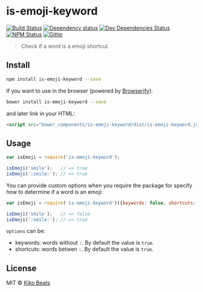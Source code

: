 # is-emoji-keyword

[![Build Status](http://img.shields.io/travis/Kikobeats/is-emoji-keyword/master.svg?style=flat-square)](https://travis-ci.org/Kikobeats/is-emoji-keyword)
[![Dependency status](http://img.shields.io/david/Kikobeats/is-emoji-keyword.svg?style=flat-square)](https://david-dm.org/Kikobeats/is-emoji-keyword)
[![Dev Dependencies Status](http://img.shields.io/david/dev/Kikobeats/is-emoji-keyword.svg?style=flat-square)](https://david-dm.org/Kikobeats/is-emoji-keyword#info=devDependencies)
[![NPM Status](http://img.shields.io/npm/dm/is-emoji-keyword.svg?style=flat-square)](https://www.npmjs.org/package/is-emoji-keyword)
[![Gittip](http://img.shields.io/gittip/Kikobeats.svg?style=flat-square)](https://www.gittip.com/Kikobeats/)

> Check if a word is a emoji shortcut.

## Install

```bash
npm install is-emoji-keyword --save
```

If you want to use in the browser (powered by [Browserify](http://browserify.org/)):

```bash
bower install is-emoji-keyword --save
```

and later link in your HTML:

```html
<script src="bower_components/is-emoji-keyword/dist/is-emoji-keyword.js"></script>
```

## Usage

```js
var isEmoji = require('is-emoji-keyword');

isEmoji('smile');   // => true
isEmoji(':smile:'); // => true
```

You can provide custom options when you require the package for specify how to determine if a word is an emoji:

```js
var isEmoji = require('is-emoji-keyword')({keywords: false, shortcuts: true});

isEmoji('smile');   // => false
isEmoji(':smile:'); // => true
```

`options` can be:

* keywords: words without `:`. By default the value is `true`.
* shortcuts: words betwen `:`. By default the value is `true`.

## License

MIT © [Kiko Beats](http://www.kikobeats.com)
